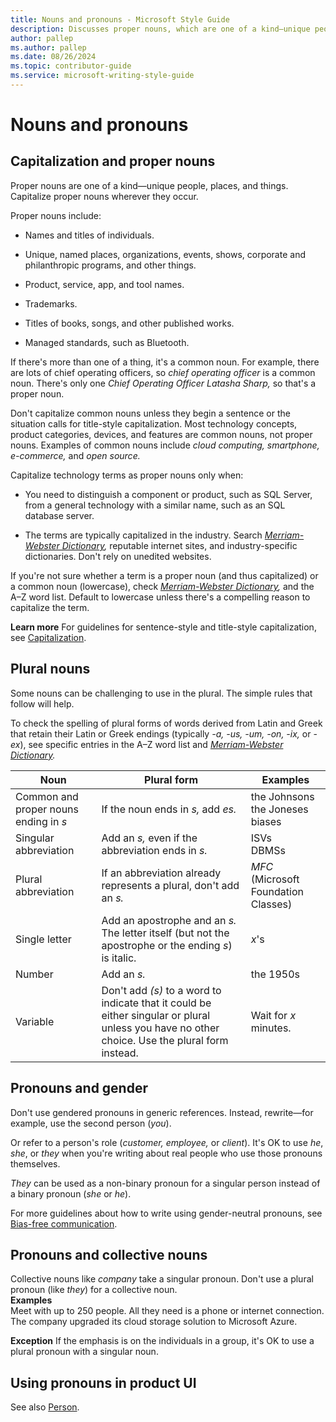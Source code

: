 ```yaml
---
title: Nouns and pronouns - Microsoft Style Guide
description: Discusses proper nouns, which are one of a kind—unique people, places, and things. Capitalize proper nouns wherever they occur.
author: pallep
ms.author: pallep
ms.date: 08/26/2024
ms.topic: contributor-guide
ms.service: microsoft-writing-style-guide
---
```


# Nouns and pronouns

## Capitalization and proper nouns

Proper nouns are one of a kind—unique people, places, and things. Capitalize proper nouns wherever they occur. 

Proper nouns include:

  - Names and titles of individuals.  
  
  - Unique, named places, organizations, events, shows, corporate and philanthropic programs, and other things.  
  
  - Product, service, app, and tool names.  
  
  - Trademarks.  
  
  - Titles of books, songs, and other published works.  
  
  - Managed standards, such as Bluetooth.

If there's more than one of a thing, it's a common noun. For example, there are lots of chief operating officers, so *chief operating officer* is a common noun. There's only one *Chief Operating Officer Latasha Sharp,* so that's a proper noun. 

Don't
capitalize common nouns unless they begin a sentence or the situation
calls for title-style capitalization. Most technology
concepts, product categories, devices, and features are common
nouns, not proper nouns. Examples of common nouns include *cloud computing, smartphone, e-commerce,* and *open source.*

Capitalize technology terms as proper nouns only when:

  - You
    need to distinguish a component or product, such as SQL Server,
    from a general technology with a similar name, such as an SQL
    database server.  
    
  - The terms are typically capitalized in the industry. Search *[Merriam-Webster Dictionary](https://merriam-webster.com/),* reputable internet sites, and industry-specific dictionaries. Don't rely on unedited websites. 

If you're not sure whether a term is a proper noun (and thus capitalized) or a common noun (lowercase), check *[Merriam-Webster Dictionary](https://merriam-webster.com/),* and the A–Z word list. Default to lowercase unless there's a compelling reason to capitalize the term.

**Learn more** For guidelines for sentence-style and title-style capitalization, see [Capitalization](/style-guide/grammar/person).

## Plural nouns

Some nouns can be challenging to use in the plural. The simple rules that follow will help. 

To
check the spelling of plural forms of words derived from Latin and
Greek that retain their Latin or Greek endings (typically *-a, -us, -um, -on, -ix,* or -*ex*), see specific entries in the A–Z word list and *[Merriam-Webster Dictionary](https://merriam-webster.com/).*


|               **Noun**                |                                                                **Plural form**                                                                 |               **Examples**                |
|---------------------------------------|------------------------------------------------------------------------------------------------------------------------------------------------|-------------------------------------------|
| Common and proper nouns ending in *s* |                                                       If the noun ends in *s,* add *es.*                                                       | the Johnsons<br />the Joneses<br />biases |
|         Singular abbreviation         |                                               Add an *s,* even if the abbreviation ends in *s.*                                                |              ISVs<br />DBMSs              |
|          Plural abbreviation          |                                       If an abbreviation already represents a plural, don't add an *s.*                                        |   *MFC* (Microsoft Foundation Classes)    |
|             Single letter             |                   Add an apostrophe and an *s.*<br />The letter itself (but not the apostrophe or the ending *s*) is italic.                   |                   *x*'s                   |
|                Number                 |                                                                  Add an *s.*                                                                   |                 the 1950s                 |
|               Variable                | Don't add *(s)* to a word to indicate that it could be either singular or plural unless you have no other choice. Use the plural form instead. |           Wait for *x* minutes.           |

## Pronouns and gender

Don't use gendered pronouns in generic references. Instead, rewrite—for example, use the second person (*you*). 

Or refer to a person's role (*customer, employee,* or *client*). It's OK to use *he*, *she*, or *they* when 
you're writing about real people who use those pronouns themselves.  

*They* can be used as a non-binary pronoun for a singular person instead of a binary pronoun (*she* or *he*). 

For more guidelines about how to write using gender-neutral pronouns, see [Bias-free communication](/style-guide/bias-free-communication).

## Pronouns and collective nouns

Collective nouns like *company* take a singular pronoun. Don't use a plural pronoun (like *they*) for a collective noun.<br />
**Examples**<br />Meet with up to 250 people. All they need is a phone or internet connection.<br />The company upgraded its cloud storage solution to Microsoft Azure.

**Exception** If the emphasis is on the individuals in a group, it's OK to use a plural pronoun with a singular noun.

## Using pronouns in product UI

See also [Person](/style-guide/grammar/person).

